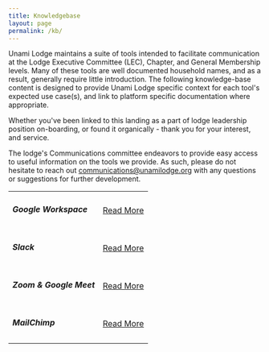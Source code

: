 ```yaml
---
title: Knowledgebase
layout: page
permalink: /kb/
---
```


Unami Lodge maintains a suite of tools intended to facilitate communication at the Lodge Executive Committee (LEC), Chapter, and General Membership levels.  Many of these tools are well documented household names, and as a result, generally require little introduction.  The following knowledge-base content is designed to provide Unami Lodge specific context for each tool's expected use case(s), and link to platform specific documentation where appropriate.

Whether you've been linked to this landing as a part of lodge leadership position on-boarding, or found it organically - thank you for your interest, and service.

The lodge's Communications committee endeavors to provide easy access to useful information on the tools we provide.  As such, please do not hesitate to reach out [communications@unamilodge.org](/contact?recipient=communications) with any questions or suggestions for further development.



<table class="table">
  <tr>
    <td class="align-middle"><h5 class="my-0">Google Workspace</h5></td>
    <td class="align-middle text-md-right"><a class="btn btn-primary" href="/kb/">Read More</a></td>
  </tr>
  <tr>
    <td class="align-middle"><h5 class="my-0">Slack</h5></td>
    <td class="align-middle text-md-right"><a class="btn btn-primary" href="/kb/">Read More</a></td>
  </tr>
  <tr>
    <td class="align-middle"><h5 class="my-0">Zoom & Google Meet</h5></td>
    <td class="align-middle text-md-right"><a class="btn btn-primary" href="/kb/">Read More</a></td>
  </tr>
  <tr>
    <td class="align-middle"><h5 class="my-0">MailChimp</h5></td>
    <td class="align-middle text-md-right"><a class="btn btn-primary" href="/kb/">Read More</a></td>
  </tr>
</table>
